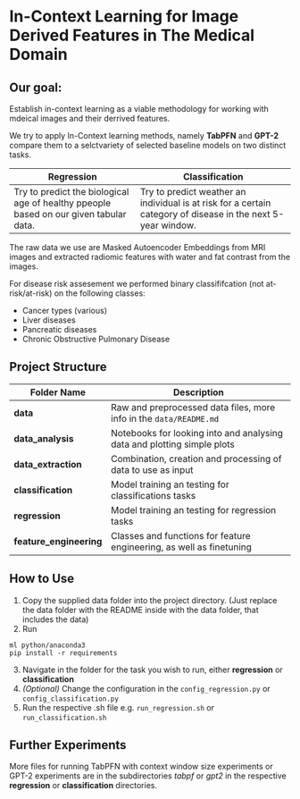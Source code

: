 # In-Context Learning for Image Derived Features in The Medical Domain

## Our goal:
Establish in-context learning as a viable methodology for working with mdeical images and their derrived features.

We try to apply In-Context learning methods, namely **TabPFN** and **GPT-2** compare them to a selctvariety of selected baseline models on two distinct tasks.

| Regression | Classification |
| --- | --- |
| Try to predict the biological age of healthy ppeople based on our given tabular data. | Try to predict weather an individual is at risk for a certain category of disease in the next 5-year window. | 

The raw data we use are Masked Autoencoder Embeddings from MRI images and extracted radiomic features with water and fat contrast from the images.

For disease risk assesement we performed binary classififcation (not at-risk/at-risk) on the following classes:
- Cancer types (various)
- Liver diseases
- Pancreatic diseases
- Chronic Obstructive Pulmonary Disease

## Project Structure

| Folder Name | Description |
| --- | --- |
|**data** | Raw and preprocessed data files, more info in the ```data/README.md``` |
|**data_analysis** | Notebooks for looking into and analysing data and plotting simple plots |
|**data_extraction** | Combination, creation and processing of data to use as input |
|**classification** | Model training an testing for classifications tasks|
|**regression** | Model training an testing for regression tasks |
|**feature_engineering** | Classes and functions for feature engineering, as well as finetuning |

## How to Use

1. Copy the supplied data folder into the project directory. (Just replace the data folder with the README inside with the data folder, that includes the data)
2. Run
```
ml python/anaconda3
pip install -r requirements
```
3. Navigate in the folder for the task you wish to run, either **regression** or **classification**
4. *(Optional)* Change the configuration in the ```config_regression.py``` or ```config_classification.py```
5. Run the respective .sh file e.g. ```run_regression.sh``` or ```run_classification.sh```

## Further Experiments

More files for running TabPFN with context window size experiments or GPT-2 experiments are in the subdirectories *tabpf* or *gpt2* in the respective **regression** or **classification** directories.